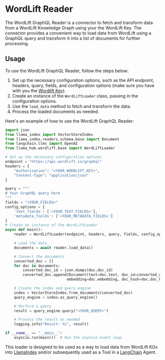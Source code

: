 # WordLift Reader

The WordLift GraphQL Reader is a connector to fetch and transform data from a WordLift Knowledge Graph using your the WordLift Key. The connector provides a convenient way to load data from WordLift using a GraphQL query and transform it into a list of documents for further processing.

## Usage
To use the WordLift GraphQL Reader, follow the steps below:

1. Set up the necessary configuration options, such as the API endpoint, headers, query, fields, and configuration options (make sure you have with you the [Wordlift Key](https://docs.wordlift.io/pages/key-concepts/#wordlift-key)).
2. Create an instance of the `WordLiftLoader` class, passing in the configuration options.
3. Use the `load_data` method to fetch and transform the data.
4. Process the loaded documents as needed.

Here's an example of how to use the WordLift GraphQL Reader:

```python
import json
from llama_index import VectorStoreIndex
from llama_index.readers.schema.base import Document
from langchain.llms import OpenAI
from llama_hub.wordlift.base import WordLiftLoader

# Set up the necessary configuration options
endpoint = "https://api.wordlift.io/graphql"
headers = {
    "Authorization": "<YOUR_WORDLIFT_KEY>",
    "Content-Type": "application/json"
}

query = """
# Your GraphQL query here
"""
fields = "<YOUR_FIELDS>"
config_options = {
    'text_fields': ['<YOUR_TEXT_FIELDS>'],
    'metadata_fields': ['<YOUR_METADATA_FIELDS>']
}
# Create an instance of the WordLiftLoader
async def main():
    reader = WordLiftLoader(endpoint, headers, query, fields, config_options)

    # Load the data
    documents = await reader.load_data()

    # Convert the documents
    converted_doc = []
    for doc in documents:
        converted_doc_id = json.dumps(doc.doc_id)
        converted_doc.append(Document(text=doc.text, doc_id=converted_doc_id,
                            embedding=doc.embedding, doc_hash=doc.doc_hash, extra_info=doc.extra_info))

    # Create the index and query engine
    index = VectorStoreIndex.from_documents(converted_doc)
    query_engine = index.as_query_engine()

    # Perform a query
    result = query_engine.query("<YOUR_QUERY>")

    # Process the result as needed
    logging.info("Result: %s", result)

if __name__ == "__main__":
    asyncio.run(main())  # Run the asyncio event loop

```
This loader is designed to be used as a way to load data from WordLift KGs into [LlamaIndex](https://github.com/emptycrown/llama-hub/tree/main/llama_hub/apify/actor#:~:text=load%20data%20into-,LlamaIndex,-and/or%20subsequently) and/or subsequently used as a Tool in a [LangChain](https://github.com/hwchase17/langchain) Agent. 
